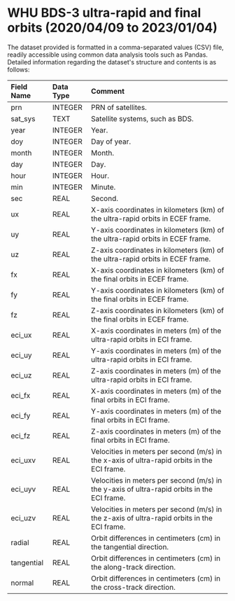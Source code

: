 # WHU BDS-3 ultra-rapid and final orbits (2020/04/09 to 2023/01/04)
The dataset provided is formatted in a comma-separated values (CSV) file, readily accessible using common data analysis tools such as Pandas. Detailed information regarding the dataset's structure and contents is as follows: 

| Field Name     | Data Type | Comment            |
| :------------- | :-------- | :--------------------------- |
| prn            | INTEGER   | PRN of satellites.                  |
| sat_sys        | TEXT      | Satellite systems, such as BDS.                 |
| year           | INTEGER   | Year.                        |
| doy            | INTEGER   | Day of year.                 |
| month          | INTEGER   | Month.                       |
| day            | INTEGER   | Day.                         |
| hour           | INTEGER   | Hour.                        |
| min            | INTEGER   | Minute.                      |
| sec            | REAL      | Second.                      |
| ux             | REAL      | X-axis coordinates in kilometers (km) of the ultra-rapid orbits in ECEF frame.                  |
| uy             | REAL      | Y-axis coordinates in kilometers (km) of the ultra-rapid orbits in ECEF frame.                 |
| uz             | REAL      | Z-axis coordinates in kilometers (km) of the ultra-rapid orbits in ECEF frame.                   |
| fx             | REAL      | X-axis coordinates in kilometers (km) of the final orbits in ECEF frame.           |
| fy             | REAL      | Y-axis coordinates in kilometers (km) of the final orbits in ECEF frame.                |
| fz             | REAL      | Z-axis coordinates in kilometers (km) of the final orbits in ECEF frame.                  |
| eci_ux         | REAL      | X-axis coordinates in meters (m) of the ultra-rapid orbits in ECI frame.                 |
| eci_uy         | REAL      |Y-axis coordinates in meters (m) of the ultra-rapid orbits in ECI frame.                 |
| eci_uz         | REAL      | Z-axis coordinates in meters (m) of the ultra-rapid orbits in ECI frame.              |
| eci_fx         | REAL      |X-axis coordinates in meters (m) of the final orbits in ECI frame.             |
| eci_fy         | REAL      |Y-axis coordinates in meters (m) of the final orbits in ECI frame.           |
| eci_fz         | REAL      | Z-axis coordinates in meters (m) of the final orbits in ECI frame.        |
| eci_uxv        | REAL      | Velocities in meters per second (m/s) in the x-axis of ultra-rapid orbits in the ECI frame.     |
| eci_uyv        | REAL      | Velocities in meters per second (m/s) in the y-axis of ultra-rapid orbits in the ECI frame.    |
| eci_uzv        | REAL      |Velocities in meters per second (m/s) in the z-axis of ultra-rapid orbits in the ECI frame.    |
| radial         | REAL      | Orbit differences in centimeters (cm) in the tangential direction.                  |
| tangential     | REAL      | Orbit differences in centimeters (cm) in the along-track direction.               |
| normal         | REAL      | Orbit differences in centimeters (cm) in the cross-track direction.                 |
